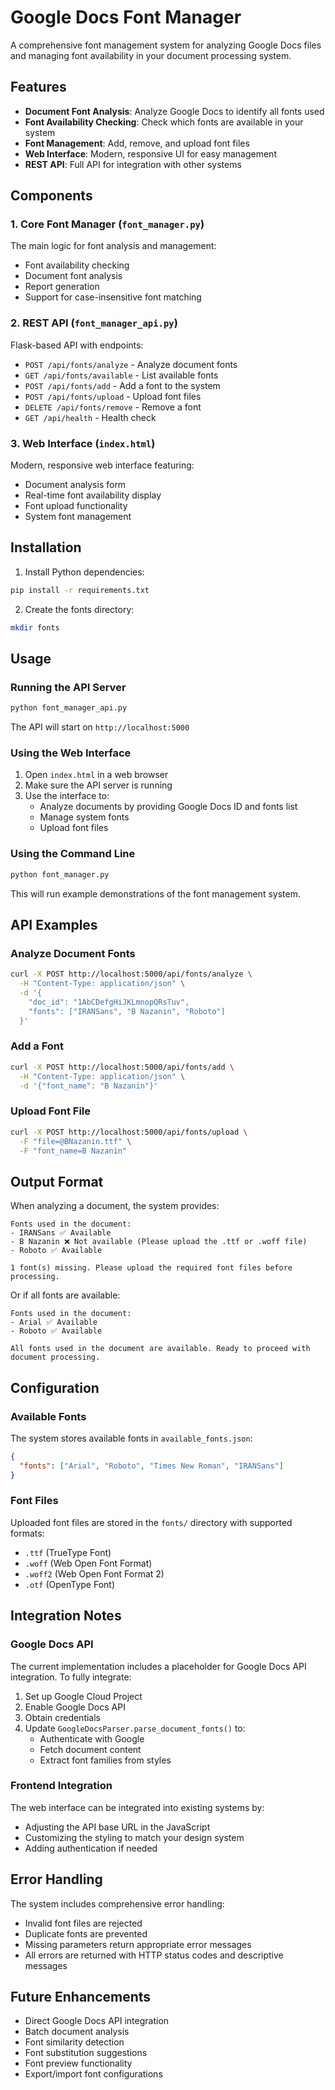 # Google Docs Font Manager

A comprehensive font management system for analyzing Google Docs files and managing font availability in your document processing system.

## Features

- **Document Font Analysis**: Analyze Google Docs to identify all fonts used
- **Font Availability Checking**: Check which fonts are available in your system
- **Font Management**: Add, remove, and upload font files
- **Web Interface**: Modern, responsive UI for easy management
- **REST API**: Full API for integration with other systems

## Components

### 1. Core Font Manager (`font_manager.py`)
The main logic for font analysis and management:
- Font availability checking
- Document font analysis
- Report generation
- Support for case-insensitive font matching

### 2. REST API (`font_manager_api.py`)
Flask-based API with endpoints:
- `POST /api/fonts/analyze` - Analyze document fonts
- `GET /api/fonts/available` - List available fonts
- `POST /api/fonts/add` - Add a font to the system
- `POST /api/fonts/upload` - Upload font files
- `DELETE /api/fonts/remove` - Remove a font
- `GET /api/health` - Health check

### 3. Web Interface (`index.html`)
Modern, responsive web interface featuring:
- Document analysis form
- Real-time font availability display
- Font upload functionality
- System font management

## Installation

1. Install Python dependencies:
```bash
pip install -r requirements.txt
```

2. Create the fonts directory:
```bash
mkdir fonts
```

## Usage

### Running the API Server

```bash
python font_manager_api.py
```

The API will start on `http://localhost:5000`

### Using the Web Interface

1. Open `index.html` in a web browser
2. Make sure the API server is running
3. Use the interface to:
   - Analyze documents by providing Google Docs ID and fonts list
   - Manage system fonts
   - Upload font files

### Using the Command Line

```bash
python font_manager.py
```

This will run example demonstrations of the font management system.

## API Examples

### Analyze Document Fonts
```bash
curl -X POST http://localhost:5000/api/fonts/analyze \
  -H "Content-Type: application/json" \
  -d '{
    "doc_id": "1AbCDefgHiJKLmnopQRsTuv",
    "fonts": ["IRANSans", "B Nazanin", "Roboto"]
  }'
```

### Add a Font
```bash
curl -X POST http://localhost:5000/api/fonts/add \
  -H "Content-Type: application/json" \
  -d '{"font_name": "B Nazanin"}'
```

### Upload Font File
```bash
curl -X POST http://localhost:5000/api/fonts/upload \
  -F "file=@BNazanin.ttf" \
  -F "font_name=B Nazanin"
```

## Output Format

When analyzing a document, the system provides:

```
Fonts used in the document:
- IRANSans ✅ Available
- B Nazanin ❌ Not available (Please upload the .ttf or .woff file)
- Roboto ✅ Available

1 font(s) missing. Please upload the required font files before processing.
```

Or if all fonts are available:

```
Fonts used in the document:
- Arial ✅ Available
- Roboto ✅ Available

All fonts used in the document are available. Ready to proceed with document processing.
```

## Configuration

### Available Fonts
The system stores available fonts in `available_fonts.json`:
```json
{
  "fonts": ["Arial", "Roboto", "Times New Roman", "IRANSans"]
}
```

### Font Files
Uploaded font files are stored in the `fonts/` directory with supported formats:
- `.ttf` (TrueType Font)
- `.woff` (Web Open Font Format)
- `.woff2` (Web Open Font Format 2)
- `.otf` (OpenType Font)

## Integration Notes

### Google Docs API
The current implementation includes a placeholder for Google Docs API integration. To fully integrate:

1. Set up Google Cloud Project
2. Enable Google Docs API
3. Obtain credentials
4. Update `GoogleDocsParser.parse_document_fonts()` to:
   - Authenticate with Google
   - Fetch document content
   - Extract font families from styles

### Frontend Integration
The web interface can be integrated into existing systems by:
- Adjusting the API base URL in the JavaScript
- Customizing the styling to match your design system
- Adding authentication if needed

## Error Handling

The system includes comprehensive error handling:
- Invalid font files are rejected
- Duplicate fonts are prevented
- Missing parameters return appropriate error messages
- All errors are returned with HTTP status codes and descriptive messages

## Future Enhancements

- Direct Google Docs API integration
- Batch document analysis
- Font similarity detection
- Font substitution suggestions
- Font preview functionality
- Export/import font configurations
